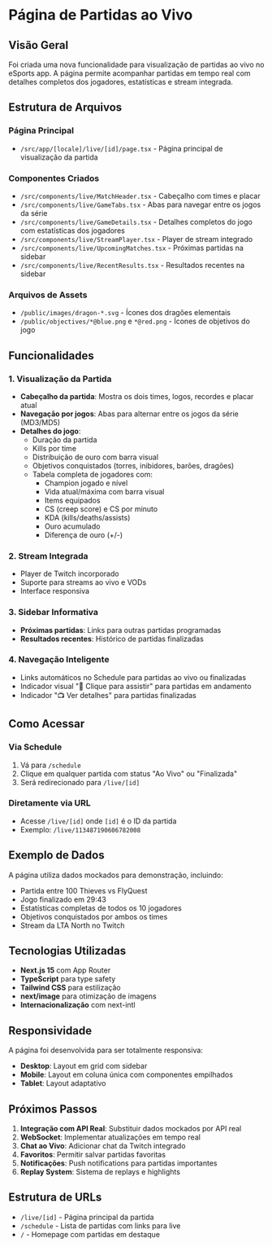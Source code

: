 # Página de Partidas ao Vivo

## Visão Geral

Foi criada uma nova funcionalidade para visualização de partidas ao vivo no eSports app. A página permite acompanhar partidas em tempo real com detalhes completos dos jogadores, estatísticas e stream integrada.

## Estrutura de Arquivos

### Página Principal
- `/src/app/[locale]/live/[id]/page.tsx` - Página principal de visualização da partida

### Componentes Criados
- `/src/components/live/MatchHeader.tsx` - Cabeçalho com times e placar
- `/src/components/live/GameTabs.tsx` - Abas para navegar entre os jogos da série
- `/src/components/live/GameDetails.tsx` - Detalhes completos do jogo com estatísticas dos jogadores
- `/src/components/live/StreamPlayer.tsx` - Player de stream integrado
- `/src/components/live/UpcomingMatches.tsx` - Próximas partidas na sidebar  
- `/src/components/live/RecentResults.tsx` - Resultados recentes na sidebar

### Arquivos de Assets
- `/public/images/dragon-*.svg` - Ícones dos dragões elementais
- `/public/objectives/*@blue.png` e `*@red.png` - Ícones de objetivos do jogo

## Funcionalidades

### 1. Visualização da Partida
- **Cabeçalho da partida**: Mostra os dois times, logos, recordes e placar atual
- **Navegação por jogos**: Abas para alternar entre os jogos da série (MD3/MD5)
- **Detalhes do jogo**: 
  - Duração da partida
  - Kills por time
  - Distribuição de ouro com barra visual
  - Objetivos conquistados (torres, inibidores, barões, dragões)
  - Tabela completa de jogadores com:
    - Champion jogado e nível
    - Vida atual/máxima com barra visual
    - Items equipados
    - CS (creep score) e CS por minuto
    - KDA (kills/deaths/assists)
    - Ouro acumulado
    - Diferença de ouro (+/-)

### 2. Stream Integrada
- Player de Twitch incorporado
- Suporte para streams ao vivo e VODs
- Interface responsiva

### 3. Sidebar Informativa
- **Próximas partidas**: Links para outras partidas programadas
- **Resultados recentes**: Histórico de partidas finalizadas

### 4. Navegação Inteligente
- Links automáticos no Schedule para partidas ao vivo ou finalizadas
- Indicador visual "🔴 Clique para assistir" para partidas em andamento
- Indicador "📺 Ver detalhes" para partidas finalizadas

## Como Acessar

### Via Schedule
1. Vá para `/schedule`
2. Clique em qualquer partida com status "Ao Vivo" ou "Finalizada"
3. Será redirecionado para `/live/[id]`

### Diretamente via URL
- Acesse `/live/[id]` onde `[id]` é o ID da partida
- Exemplo: `/live/113487190606782008`

## Exemplo de Dados

A página utiliza dados mockados para demonstração, incluindo:
- Partida entre 100 Thieves vs FlyQuest
- Jogo finalizado em 29:43
- Estatísticas completas de todos os 10 jogadores
- Objetivos conquistados por ambos os times
- Stream da LTA North no Twitch

## Tecnologias Utilizadas

- **Next.js 15** com App Router
- **TypeScript** para type safety
- **Tailwind CSS** para estilização
- **next/image** para otimização de imagens
- **Internacionalização** com next-intl

## Responsividade

A página foi desenvolvida para ser totalmente responsiva:
- **Desktop**: Layout em grid com sidebar
- **Mobile**: Layout em coluna única com componentes empilhados
- **Tablet**: Layout adaptativo

## Próximos Passos

1. **Integração com API Real**: Substituir dados mockados por API real
2. **WebSocket**: Implementar atualizações em tempo real
3. **Chat ao Vivo**: Adicionar chat da Twitch integrado
4. **Favoritos**: Permitir salvar partidas favoritas
5. **Notificações**: Push notifications para partidas importantes
6. **Replay System**: Sistema de replays e highlights

## Estrutura de URLs

- `/live/[id]` - Página principal da partida
- `/schedule` - Lista de partidas com links para live
- `/` - Homepage com partidas em destaque
